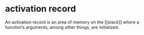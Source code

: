 # activation record

An activation record is an area of memory on the [[stack]] where a function&rsquo;s arguments, among other things, are initialized.


